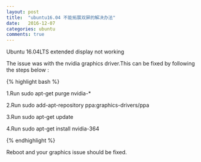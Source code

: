 ```yaml
---
layout: post
title:  "ubuntu16.04 不能拓展双屏的解决办法"
date:   2016-12-07
categories: ubuntu
comments: true
---
```


Ubuntu 16.04LTS extended display not working

The issue was with the nvidia graphics driver.This can be fixed by following the steps below :

{% highlight bash %}

1.Run sudo apt-get purge nvidia-*

2.Run sudo add-apt-repository ppa:graphics-drivers/ppa

3.Run sudo apt-get update

4.Run sudo apt-get install nvidia-364

{% endhighlight %}

Reboot and your graphics issue should be fixed.